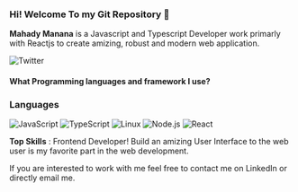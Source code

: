 ### Hi! Welcome To my Git Repository 👋

**Mahady Manana** is a Javascript and Typescript Developer work primarly with Reactjs to create amizing, robust and modern web application.

![Twitter](https://img.shields.io/twitter/url?style=for-the-badge&url=%2Ftwitter%2Furl%3Furl%3Dhttps%253A%252F%252Fshields.io)
#### What Programming languages and framework I use?

### Languages

![JavaScript](https://img.shields.io/badge/-JavaScript-000?&logo=JavaScript)
![TypeScript](https://img.shields.io/badge/-TypeScript-000?&logo=TypeScript)
![Linux](https://img.shields.io/badge/-Linux-000?&logo=Linux)
![Node.js](https://img.shields.io/badge/-Node.js-000?&logo=node.js)
![React](https://img.shields.io/badge/-React-000?&logo=React)


**Top Skills** :  Frontend Developer! Build an amizing User Interface to the web user is my favorite part in the web development.


If you are interested to work with me feel free to contact me on LinkedIn or directly email me.
